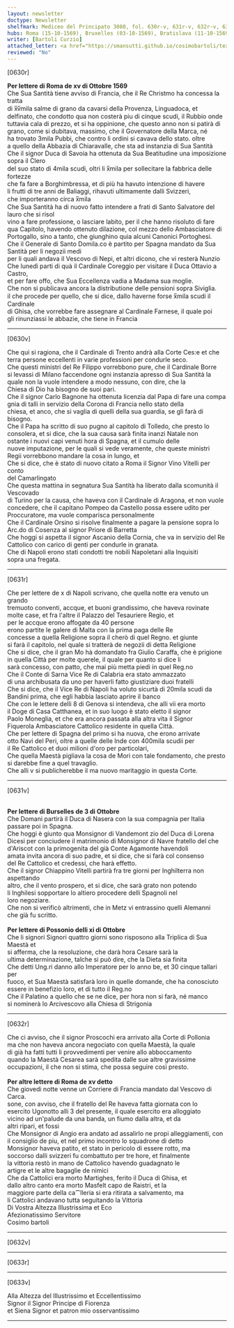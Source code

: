 ```yaml
---
layout: newsletter
doctype: Newsletter
shelfmark: Mediceo del Principato 3080, fol. 630r-v, 631r-v, 632r-v, 633r-v
hubs: Roma (15-10-1569), Bruxelles (03-10-1569), Bratislava (11-10-1569), Roma (15-10-1569)
writer: [Bartoli Curzio]
attached_letter: <a href="https://smansutti.github.io/cosimobartoli/texts/2979_103,2979_123/">2979_103,2979_123</a>
reviewed: "No"
---
```


[0630r]  
  
  
<strong>Per lettere di Roma de xv di Ottobre 1569</strong>  
Che Sua Santità tiene avviso di Francia, che il Re Christmo ha concessa la tratta  
di x̅v̅mila salme di grano da cavarsi della Provenza, Linguadoca, et  
delfinato, che condotto qua non costerà piu di cinque scudi, il Rubbio onde  
tuttavia cala di prezzo, et si ha oppinione, che questo anno non si patirà di  
grano, come si dubitava, massimo, che il Governatore della Marca, né  
ha trovato 3mila Pubbi, che contro li ordini si cavava dello stato. oltre  
a quello della Abbazia di Chiaravalle, che sta ad instanzia di Sua Santità  
Che il signor Duca di Savoia ha ottenuta da Sua Beatitudine una imposizione sopra il Clero  
del suo stato di 4mila scudi, oltri li x̅mila per sollecitare la fabbrica delle fortezze  
che fa fare a Borghimbressa, et di più ha havuto intenzione di havere  
li frutti di tre anni de Baliaggi, rihavuti ultimamente dalli Svizzeri,  
che importeranno circa x̅mila  
Che Sua Santità ha di nuovo fatto intendere a frati di Santo Salvatore del lauro che si risol  
vino a fare professione, o lasciare labito, per il che hanno risoluto di fare  
qua Capitolo, havendo ottenuto dilazione, col mezzo dello Ambasciatore di  
Portogallo, sino a tanto, che giunghino quia alcuni Canonici Portoghesi.  
Che il Generale di Santo Domila.co è partito per Spagna mandato da Sua Santità per li negozii medi  
per li quali andava il Vescovo di Nepi, et altri dicono, che vi resterà Nunzio  
Che lunedì parti di quà il Cardinale Coreggio per visitare il Duca Ottavio a Castro,  
et per fare offo, che Sua Eccellenza vadia a Madama sua moglie.  
Che non si publicava ancora la distributione delle pensioni sopra Siviglia.  
il che procede per quello, che si dice, dallo haverne forse x̅mila scudi il Cardinale  
di Ghisa, che vorrebbe fare assegnare al Cardinale Farnese, il quale poi  
gli rinunziassi le abbazie, che tiene in Francia  
  
---  

[0630v]  
  
  
Che qui si ragiona, che il Cardinale di Trento andrà alla Corte Ces:e et che  
terra persone eccellenti in varie professioni per condurle seco.  
Che questi ministri del Re Filippo vorrebbono pure, che il Cardinale Borre  
si levassi di Milano faccendone ogni instanzia apresso di Sua Santità la  
quale non la vuole intendere a modo nessuno, con dire, che la  
Chiesa di Dio ha bisogno de suoi pari.  
Che il signor Carlo Bagnone ha ottenuta licenzia dal Papa di fare una compa  
gnia di talli in servizio della Corona di Francia nello stato della  
chiesa, et anco, che si vaglia di quelli della sua guardia, se gli farà di bisogno.  
Che il Papa ha scritto di suo pugno al capitolo di Tolledo, che presto lo  
consolera, et si dice, che la sua causa sarà finita inanzi Natale non  
ostante i nuovi capi venuti hora di Spagna, et il cumulo delle  
nuove imputazione, per le quali si vede veramente, che queste ministri  
Regii vorrebbono mandare la cosa in lungo, et  
Che si dice, che è stato di nuovo citato a Roma il Signor Vino Vitelli per conto  
del Camarlingato  
Che questa mattina in segnatura Sua Santità ha liberato dalla scomunità il Vescovado  
di Turino per la causa, che haveva con il Cardinale di Aragona, et non vuole  
concedere, che il capitano Pompeo da Castello possa essere udito per  
Proccuratore, ma vuole comparisca personalmente  
Che il Cardinale Orsino si risolve finalmente a pagare la pensione sopra lo  
Arc.do di Cosenza al signor Priore di Barretta  
Che hoggi si aspetta il signor Ascanio della Cornia, che va in servizio del Re  
Cattolico con carico di genti per condurle in granata.  
Che di Napoli erono stati condotti tre nobili Napoletani alla Inquisiti  
sopra una fregata.  
  
---  

[0631r]  
  
  
Che per lettere de x di Napoli scrivano, che quella notte era venuto un grando  
tremuoto conventi, accque, et buoni grandissimo, che haveva rovinate  
molte case, et fra l'altre il Palazzo del Tesauriere Regio, et  
per le accque erono affogate da 40 persone  
erono partite le galere di Malta con la prima paga delle Re  
concesse a quella Religione sopra il cherò di quel Regno. et giunte  
si farà il capitolo, nel quale si tratterà de negozii di detta Religione  
Che si dice, che il gran Mo hà domandato fra Giulio Caraffa, che è prigione  
in quella Città per molte querele, il quale per quanto si dice li  
sarà concesso, con patto, che mai più metta piedi in quel Reg.no  
Che il Conte di Sarna Vice Re di Calabria era stato ammazzato  
di una archibusata da uno per haverli fatto giustiziare duoi fratelli  
Che si dice, che il Vice Re di Napoli ha voluto sicurtà di 20mila scudi da  
Bandini prima, che egli habbia lasciato aprire il banco  
Che con le lettere delli 8 di Genova si intendeva, che alli vii era morto  
il Doge di Casa Catthanea, et in suo luogo è stato eletto il signor  
Paolo Moneglia, et che era ancora passata alla altra vita il Signor  
Fiquerola Ambasciatore Cattolico residente in quella Città.  
Che per lettere di Spagna del primo si ha nuova, che erono arrivate  
otto Navi del Peri, oltre a quelle delle Inde con 400mila scudii per  
il Re Cattolico et duoi milioni d'oro per particolari,  
Che quella Maestà pigliava la cosa de Mori con tale fondamento, che presto  
si darebbe fine a quel travaglio.  
Che alli v si publicherebbe il ma nuovo maritaggio in questa Corte.  
  
---  

[0631v]  
  
  
<br/><strong>Per lettere di Burselles de 3 di Ottobre</strong>  
Che Domani partirà il Duca di Nasera con la sua compagnia per Italia  
passare poi in Spagna.  
Che hoggi è giunto qua Monsignor di Vandemont zio del Duca di Lorena  
Dicesi per conciudere il matrimonio di Monsignor di Navre fratello del che  
d'Ariscot con la primogenita del già Conte Agamonte havendoli  
amata invita ancora di suo padre, et si dice, che si farà col consenso  
del Re Cattolico et credessi, che harà effetto.  
Che il signor Chiappino Vitelli partirà fra tre giorni per Inghilterra non aspettando  
altro, che il vento prospero, et si dice, che sarà grato non potendo  
li Inghilesi sopportare lo altiero procedere delli Spagnoli nel  
loro negoziare.  
Che non si verificò altrimenti, che in Metz vi entrassino quelli Alemanni  
che già fu scritto.  
<br/><strong>Per lettere di Possonio delli xi di Ottobre</strong>  
Che li signori Signori quattro giorni sono risposono alla Triplica di Sua Maestà et  
si afferma, che la resoluzione, che darà hora Cesare sarà la  
ultima determinazione, talche si può dire, che la Dieta sia finita  
Che detti Ung.ri danno allo Imperatore per lo anno be, et 30 cinque tallari per  
fuoco, et Sua Maestà satisfarà loro in quelle domande, che ha conosciuto  
essere in benefizio loro, et di tutto il Reg.no  
Che il Palatino a quello che se ne dice, per hora non si farà, né manco  
si nominerà lo Arcivescovo alla Chiesa di Strigonia  
  
---  

[0632r]  
  
  
Che ci avviso, che il signor Proscochi era arrivato alla Corte di Pollonia  
ma che non haveva ancora negociato con quella Maestà, la quale  
di già ha fatti tutti li provvedimenti per venire allo abboccamento  
quando la Maestà Cesarea sarà spedita dalle sue altre gravissime  
occupazioni, il che non si stima, che possa seguire così presto.  
<br/><strong>Per altre lettere di Roma de xv detto</strong>  
Che giovedi notte venne un Corriere di Francia mandato dal Vescovo di Carca.  
sone, con avviso, che il fratello del Re haveva fatta giornata con lo  
esercito Ugonotto alli 3 del presente, il quale esercito era alloggiato  
vicino ad un'palude da una banda, un fiumo dalla altra, et da  
altri ripari, et fossi  
Che Monsignor di Angio era andato ad assalirlo ne propi alleggiamenti, con  
il consiglio de piu, et nel primo incontro lo squadrone di detto  
Monsignor haveva patito, et stato in pericolo di essere rotto, ma  
soccorso dalli svizzeri fu combattuto per tre hore, et finalmente  
la vittoria restò in mano de Cattolico havendo guadagnato le  
artigre et le altre bagaglie de nimici  
Che da Cattolici era morto Martighes, ferito il Duca di Ghisa, et  
dallo altro canto era morto Masfelt capo de Raistri, et la  
maggiore parte della ca⁀lleria si era ritirata a salvamento, ma  
li Cattolici andavano tutta seguitando la Vittoria  
Di Vostra Altezza Illustrissima et Eco  
Afezionatissimo Servitore  
Cosimo bartoli  
  
---  

[0632v]  
  
  
  
---  

[0633r]  
  
  
  
---  

[0633v]  
  
  
Alla Altezza del Illustrissimo et Eccellentissimo  
Signor il Signor Principe di Fiorenza  
et Siena Signor et patron mio osservantissimo  
  
---  

